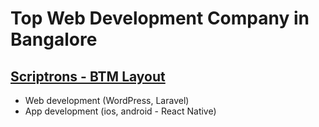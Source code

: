 # Top Web Development Company in Bangalore #

## [Scriptrons - BTM Layout](http://scriptrons.com) ##
- Web development (WordPress, Laravel)
- App development (ios, android - React Native)
